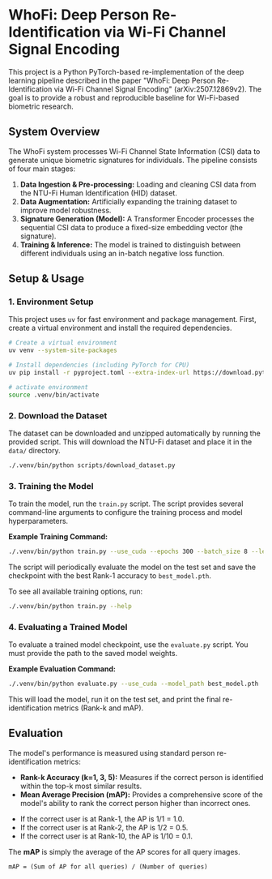 # WhoFi: Deep Person Re-Identification via Wi-Fi Channel Signal Encoding

This project is a Python PyTorch-based re-implementation of the deep learning pipeline described in the paper "WhoFi: Deep Person Re-Identification via Wi-Fi Channel Signal Encoding" (arXiv:2507.12869v2). The goal is to provide a robust and reproducible baseline for Wi-Fi-based biometric research.

## System Overview

The WhoFi system processes Wi-Fi Channel State Information (CSI) data to generate unique biometric signatures for individuals. The pipeline consists of four main stages:

1.  **Data Ingestion & Pre-processing:** Loading and cleaning CSI data from the NTU-Fi Human Identification (HID) dataset.
2.  **Data Augmentation:** Artificially expanding the training dataset to improve model robustness.
3.  **Signature Generation (Model):** A Transformer Encoder processes the sequential CSI data to produce a fixed-size embedding vector (the signature).
4.  **Training & Inference:** The model is trained to distinguish between different individuals using an in-batch negative loss function.

## Setup & Usage

### 1. Environment Setup

This project uses `uv` for fast environment and package management.
First, create a virtual environment and install the required dependencies.

```bash
# Create a virtual environment
uv venv --system-site-packages

# Install dependencies (including PyTorch for CPU)
uv pip install -r pyproject.toml --extra-index-url https://download.pytorch.org/whl/cpu

# activate environment
source .venv/bin/activate
```

### 2. Download the Dataset

The dataset can be downloaded and unzipped automatically by running the provided script.
This will download the NTU-Fi dataset and place it in the `data/` directory.

```bash
./.venv/bin/python scripts/download_dataset.py
```

### 3. Training the Model

To train the model, run the `train.py` script. The script provides several command-line arguments to configure the training process and model hyperparameters.


**Example Training Command:**

```bash
./.venv/bin/python train.py --use_cuda --epochs 300 --batch_size 8 --learning_rate 0.0001
```

The script will periodically evaluate the model on the test set and save the checkpoint with the best Rank-1 accuracy to `best_model.pth`.

To see all available training options, run:

```bash
./.venv/bin/python train.py --help
```

### 4. Evaluating a Trained Model

To evaluate a trained model checkpoint, use the `evaluate.py` script. You must provide the path to the saved model weights.

**Example Evaluation Command:**

```bash
./.venv/bin/python evaluate.py --use_cuda --model_path best_model.pth
```

This will load the model, run it on the test set, and print the final re-identification metrics (Rank-k and mAP).

## Evaluation

The model's performance is measured using standard person re-identification metrics:

*   **Rank-k Accuracy (k=1, 3, 5):** Measures if the correct person is identified within the top-k most similar results.
*   **Mean Average Precision (mAP):** Provides a comprehensive score of the model's ability to rank the correct person higher than incorrect ones.

- If the correct user is at Rank-1, the AP is 1/1 = 1.0.
- If the correct user is at Rank-2, the AP is 1/2 = 0.5.
- If the correct user is at Rank-10, the AP is 1/10 = 0.1.

The **mAP** is simply the average of the AP scores for all query images.

```
mAP = (Sum of AP for all queries) / (Number of queries)
```
